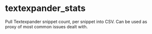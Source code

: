 textexpander_stats
==================

Pull Textexpander snippet count, per snippet into CSV. Can be used as proxy of most common issues dealt with.